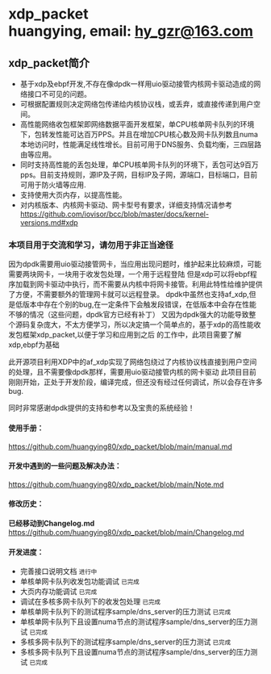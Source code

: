 **xdp_packet**<br>
huangying, email: hy_gzr@163.com
====

## xdp_packet简介
   * 基于xdp及ebpf开发,不存在像dpdk一样用uio驱动接管内核网卡驱动造成的网络接口不可见的问题。
   * 可根据配置规则决定网络包传递给内核协议栈，或丢弃，或直接传递到用户空间。
   * 高性能网络收包框架即网络数据平面开发框架，单CPU核单网卡队列的环境下，包转发性能可达百万PPS。并且在增加CPU核心数及网卡队列数且numa本地访问时，性能满足线性增长。目前可用于DNS服务、负载均衡，三四层路由等应用。
   * 同时支持高性能的丢包处理，单CPU核单网卡队列的环境下，丢包可达9百万pps。目前支持规则，源IP及子网，目标IP及子网，源端口，目标端口，目前可用于防火墙等应用.
   *  支持使用大页内存，以提高性能。
   *  对内核版本、内核网卡驱动、网卡型号有要求，详细支持情况请参考<br>
      https://github.com/iovisor/bcc/blob/master/docs/kernel-versions.md#xdp
### 本项目用于交流和学习，请勿用于非正当途径

因为dpdk需要用uio驱动接管网卡，当应用出现问题时，维护起来比较麻烦，可能需要两块网卡，一块用于收发包处理，一个用于远程登陆 但是xdp可以将ebpf程序加载到网卡驱动中执行，而不需要从内核中将网卡接管。利用此特性给维护提供了方便，不需要额外的管理网卡就可以远程登录。 dpdk中虽然也支持af_xdp,但是低版本中存在个别的bug,在一定条件下会触发段错误，在低版本中会存在性能不够的情况（这些问题，dpdk官方已经有补丁） 又因为dpdk强大的功能导致整个源码复杂庞大，不太方便学习，所以决定搞一个简单点的，基于xdp的高性能收发包框架xdp_packet,以便于学习和应用到之后 的工作中，此项目需要了解xdp,ebpf为基础

此开源项目利用XDP中的af_xdp实现了网络包绕过了内核协议栈直接到用户空间的处理，且不需要像dpdk那样，需要用uio驱动接管内核的网卡驱动 此项目目前刚刚开始，正处于开发阶段，编译完成，但还没有经过任何调试，所以会存在许多bug.

同时非常感谢dpdk提供的支持和参考以及宝贵的系统经验！
#### 使用手册：
https://github.com/huangying80/xdp_packet/blob/main/manual.md
#### 开发中遇到的一些问题及解决办法：
https://github.com/huangying80/xdp_packet/blob/main/Note.md<br>

#### 修改历史：
  **已经移动到Changelog.md**<br>
  https://github.com/huangying80/xdp_packet/blob/main/Changelog.md<br>

#### 开发进度：
  * 完善接口说明文档 `进行中`
  * 单核单网卡队列收发包功能调试 `已完成`
  * 大页内存功能调试 `已完成`
  * 调试在多核多网卡队列下的收发包处理 `已完成`
  * 单核单网卡队列下的测试程序sample/dns_server的压力测试 `已完成`
  * 单核单网卡队列下且设置numa节点的测试程序sample/dns_server的压力测试 `已完成`
  * 多核多网卡队列下的测试程序sample/dns_server的压力测试 `已完成`
  * 多核多网卡队列下且设置numa节点的测试程序sample/dns_server的压力测试 `已完成`

 
